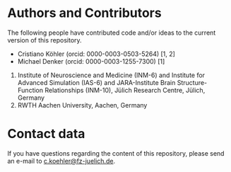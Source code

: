 # Authors and Contributors

The following people have contributed code and/or ideas to the current version
of this repository.

* Cristiano Köhler (orcid: 0000-0003-0503-5264) [1, 2]
* Michael Denker (orcid: 0000-0003-1255-7300) [1]

1. Institute of Neuroscience and Medicine (INM-6) and Institute for Advanced Simulation (IAS-6) and JARA-Institute Brain Structure-Function Relationships (INM-10), Jülich Research Centre, Jülich, Germany
2. RWTH Aachen University, Aachen, Germany

# Contact data

If you have questions regarding the content of this repository, please send an
e-mail to [c.koehler@fz-juelich.de](mailto:c.koehler@fz-juelich.de).

